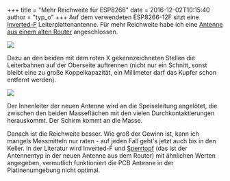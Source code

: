+++
title = "Mehr Reichweite für ESP8266"
date = 2016-12-02T10:15:40
author = "typ_o"
+++
Auf dem verwendeten ESP8266-12F sitzt eine
[Inverted-F](http://www.antenna-theory.com/antennas/aperture/ifa.php)
Leiterplattenantenne. Für mehr Reichweite habe ich eine [Antenne aus
einem alten Router](https://flipdot.org/blog/uploads/antenne.JPG)
angeschlossen.  
  
[![](https://flipdot.org/blog/uploads/modification.serendipityThumb.jpg)](https://flipdot.org/blog/uploads/modification.jpg)  
  
Dazu an den beiden mit dem roten X gekennzeichneten Stellen die
Leiterbahnen auf der Oberseite auftrennen (nicht nur ein Schnitt, sonst
bleibt eine zu große Koppelkapazität, ein Millimeter darf das Kupfer
schon entfernt werden).  
  
[![](https://flipdot.org/blog/uploads/anloet.serendipityThumb.JPG)](https://flipdot.org/blog/uploads/anloet.JPG)  
  
Der Innenleiter der neuen Antenne wird an die Speiseleitung angelötet,
die zwischen den beiden Masseflächen mit den vielen Durchkontaktierungen
herauskommt. Der Schirm kommt an die Masse.  
  
Danach ist die Reichweite besser. Wie groß der Gewinn ist, kann ich
mangels Messmitteln nur raten - auf jeden Fall geht's jetzt auch bis in
den Keller. In der Literatur wird Inverted-F und
[Sperrtopf](http://www.dl2bcm.de/down/Koaxant.pdf) (das ist der
Antennentyp in der neuen Antenne aus dem Router) mit ähnlichen Werten
angegeben, vermutlich funktioniert die PCB Antenne in der
Platinenumgebung nicht optimal.
